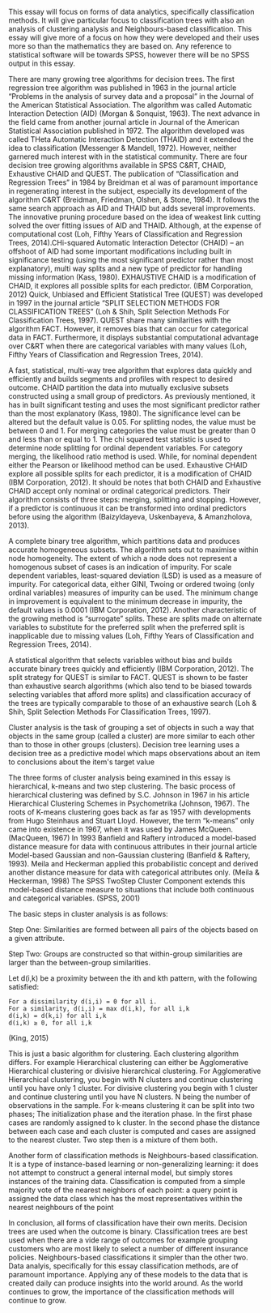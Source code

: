 This essay will focus on forms of data analytics, specifically classification methods. It will give particular focus to classification trees with also an analysis of clustering analysis and Neighbours-based classification. This essay will give more of a focus on how they were developed and their uses more so than the mathematics they are based on. Any reference to statistical software will be towards SPSS, however there will be no SPSS output in this essay.

There are many growing tree algorithms for decision trees. The first regression tree algorithm was published in 1963 in the journal article “Problems in the analysis of survey data and a proposal” in the Journal of the American Statistical Association. The algorithm was called Automatic Interaction Detection (AID) (Morgan & Sonquist, 1963). The next advance in the field came from another journal article in Journal of the American Statistical Association published in 1972. The algorithm developed was called THeta Automatic Interaction Detection (THAID) and it extended the idea to classification (Messenger & Mandell, 1972). However, neither garnered much interest with in the statistical community. There are four decision tree growing algorithms available in SPSS C&RT, CHAID, Exhaustive CHAID and QUEST. The publication of “Classification and Regression Trees” in 1984 by Breidman et al was of paramount importance in regenerating interest in the subject, especially its development of the algorithm C&RT (Breidman, Friedman, Olshen, & Stone, 1984). It follows the same search approach as AID and THAID but adds several improvements. The innovative pruning procedure based on the idea of weakest link cutting solved the over fitting issues of AID and THAID. Although, at the expense of computational cost (Loh, Fifthy Years of Classification and Regression Trees, 2014).CHi-squared Automatic Interaction Detector (CHAID) – an offshoot of AID had some important modifications including built in significance testing (using the most significant predictor rather than most explanatory), multi way splits and a new type of predictor for handling missing information (Kass, 1980). EXHAUSTIVE CHAID is a modification of CHAID, it explores all possible splits for each predictor. (IBM Corporation, 2012)  Quick, Unbiased and Efficient Statistical Tree (QUEST) was developed in 1997 in the journal article “SPLIT SELECTION METHODS FOR CLASSIFICATION TREES” (Loh & Shih, Split Selection Methods For Classification Trees, 1997). QUEST share many similarities with the algorithm FACT. However, it removes bias that can occur for categorical data in FACT. Furthermore, it displays substantial computational advantage over C&RT when there are categorical variables with many values (Loh, Fifthy Years of Classification and Regression Trees, 2014).

A fast, statistical, multi-way tree algorithm that explores data quickly and efficiently and builds segments and profiles with respect to desired outcome. CHAID partition the data into mutually exclusive subsets constructed using a small group of predictors. As previously mentioned, it has in built significant testing and uses the most significant predictor rather than the most explanatory (Kass, 1980). The significance level can be altered but the default value is 0.05. For splitting nodes, the value must be between 0 and 1. For merging categories the value must be greater than 0 and less than or equal to 1. The chi squared test statistic is used to determine node splitting for ordinal dependent variables. For category merging, the likelihood ratio method is used. While, for nominal dependent either the Pearson or likelihood method can be used. Exhaustive CHAID explore all possible splits for each predictor, it is a modification of CHAID (IBM Corporation, 2012). It should be notes that both CHAID and Exhaustive CHAID accept only nominal or ordinal categorical predictors. Their algorithm consists of three steps: merging, splitting and stopping. However, if a predictor is continuous it can be transformed into ordinal predictors before using the algorithm (Baizyldayeva, Uskenbayeva, & Amanzholova, 2013).

A complete binary tree algorithm, which partitions data and produces accurate homogeneous subsets. The algorithm sets out to maximise within node homogeneity. The extent of which a node does not represent a homogenous subset of cases is an indication of impurity. For scale dependent variables, least-squared deviation (LSD) is used as a measure of impurity. For categorical data, either GINI, Twoing or ordered twoing (only ordinal variables) measures of impurity can be used. The minimum change in improvement is equivalent to the minimum decrease in impurity, the default values is 0.0001 (IBM Corporation, 2012). Another characteristic of the growing method is “surrogate” splits. These are splits made on alternate variables to substitute for the preferred split when the preferred split is inapplicable due to missing values (Loh, Fifthy Years of Classification and Regression Trees, 2014). 

A statistical algorithm that selects variables without bias and builds accurate binary trees quickly and efficiently (IBM Corporation, 2012).  The split strategy for QUEST is similar to FACT. QUEST is shown to be faster than exhaustive search algorithms (which also tend to be biased towards selecting variables that afford more splits) and classification accuracy of the trees are typically comparable to those of an exhaustive search (Loh & Shih, Split Selection Methods For Classification Trees, 1997). 

Cluster analysis is the task of grouping a set of objects in such a way that objects in the same group (called a cluster) are more similar to each other than to those in other groups (clusters). Decision tree learning uses a decision tree as a predictive model which maps observations about an item to conclusions about the item's target value

The three forms of cluster analysis being examined in this essay is hierarchical, k-means and two step clustering. The basic process of hierarchical clustering was defined by S.C. Johnson in 1967 in his article Hierarchical Clustering Schemes in Psychometrika (Johnson, 1967). The roots of K-means clustering goes back as far as 1957 with developments from Hugo Steinhaus and Stuart Lloyd. However, the term “k-means” only came into existence in 1967, when it was used by James McQueen. (MacQueen, 1967) In 1993 Banfield and Raftery introduced a model-based distance measure for data with continuous attributes in their journal article Model-based Gaussian and non-Gaussian clustering (Banfield & Raftery, 1993). Meila and Heckerman applied this probabilistic concept and derived another distance measure for data with categorical attributes only. (Meila & Heckerman, 1998) The SPSS TwoStep Cluster Component extends this model-based distance measure to situations that include both continuous and categorical variables. (SPSS, 2001)

The basic steps in cluster analysis is as follows:

Step One:
Similarities are formed between all pairs of the objects based on a given attribute.

Step Two:
Groups are constructed so that within-group similarities are larger than the between-group similarities.

Let d(i,k) be a proximity between the ith and kth pattern, with the following satisfied:

	For a dissimilarity d(i,i) = 0 for all i.
	For a similarity, d(i,i) = max d(i,k), for all i,k
	d(i,k) = d(k,i) for all i,k
	d(i,k) ≥ 0, for all i,k 
(King, 2015)

This is just a basic algorithm for clustering. Each clustering algorithm differs. For example Hierarchical clustering can either be Agglomerative Hierarchical clustering or divisive hierarchical clustering. For Agglomerative Hierarchical clustering, you begin with N clusters and continue clustering until you have only 1 cluster. For divisive clustering you begin with 1 cluster and continue clustering until you have N clusters. N being the number of observations in the sample. For k-means clustering it can be split into two phases; The initialization phase and the iteration phase. In the first phase cases are randomly assigned to k cluster. In the second phase the distance between each case and each cluster is computed and cases are assigned to the nearest cluster. Two step then is a mixture of them both.

Another form of classification methods is Neighbours-based classification. It is a type of instance-based learning or non-generalizing learning: it does not attempt to construct a general internal model, but simply stores instances of the training data. Classification is computed from a simple majority vote of the nearest neighbors of each point: a query point is assigned the data class which has the most representatives within the nearest neighbours of the point

In conclusion, all forms of classification have their own merits. Decision trees are used when the outcome is binary. Classification trees are best used when there are a vide range of outcomes for example grouping customers who are most likely to select a number of different insurance policies. Neighbours-based classifications it simpler than the other two. Data analyis, specifically for this essay classification methods, are of paramount importance. Applying any of these models to the data that is created daily can produce insights into the world around. As the world continues to grow, the importance of the classification methods will continue to grow.

